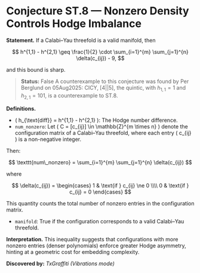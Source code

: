 # Conjecture ST.8 — Nonzero Density Controls Hodge Imbalance

**Statement.**
If a Calabi–Yau threefold is a valid manifold, then

$$
h^{1,1} - h^{2,1} \geq \frac{1}{2} \cdot \sum_{i=1}^{m} \sum_{j=1}^{n} \delta(c_{ij}) - 9,
$$

and this bound is sharp.

> **Status:** <span class="badge status-refuted">False</span>
A counterexample to this conjecture was found by Per Berglund on 05Aug2025: CICY, [4||5], the quintic, with $h_{1,1}=1$ and $h_{2,1}=101$, is a counterexample to ST.8.

**Definitions.**

- \( h_{\text{diff}} = h^{1,1} - h^{2,1} \): The Hodge number difference.
- `num_nonzero`: Let \( C = [c_{ij}] \in \mathbb{Z}^{m \times n} \) denote the configuration matrix of a Calabi–Yau threefold, where each entry \( c_{ij} \) is a non-negative integer.

Then:

$$
\texttt{num\_nonzero} = \sum_{i=1}^{m} \sum_{j=1}^{n} \delta(c_{ij})
$$

where

$$
\delta(c_{ij}) =
\begin{cases}
1 & \text{if } c_{ij} \ne 0 \\\\
0 & \text{if } c_{ij} = 0
\end{cases}
$$

This quantity counts the total number of nonzero entries in the configuration matrix.

- `manifold`: True if the configuration corresponds to a valid Calabi–Yau threefold.

**Interpretation.**
This inequality suggests that configurations with more nonzero entries (denser polynomials) enforce greater Hodge asymmetry, hinting at a geometric cost for embedding complexity.

**Discovered by:** *TxGraffiti (Vibrations mode)*
